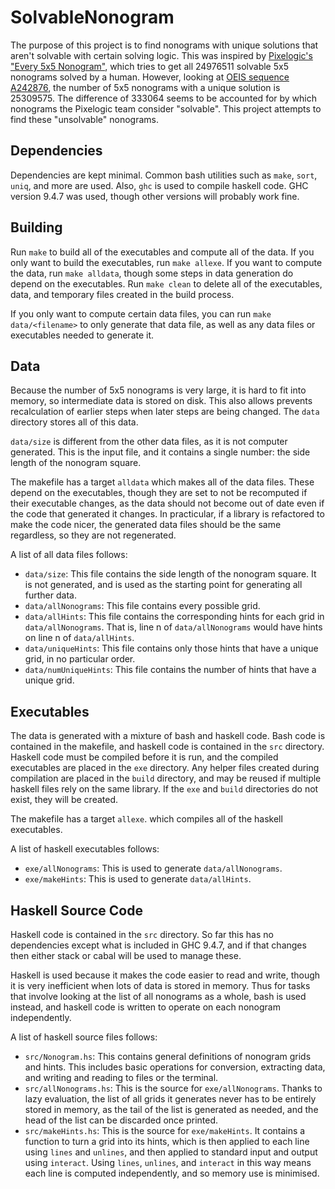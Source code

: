 # SolvableNonogram

The purpose of this project is to find nonograms with unique solutions that aren't solvable with certain solving logic. This was inspired by [Pixelogic's "Every 5x5 Nonogram"](https://pixelogic.app/every-5x5-nonogram), which tries to get all 24976511 solvable 5x5 nonograms solved by a human. However, looking at [OEIS sequence A242876](https://oeis.org/A242876), the number of 5x5 nonograms with a unique solution is 25309575. The difference of 333064 seems to be accounted for by which nonograms the Pixelogic team consider "solvable". This project attempts to find these "unsolvable" nonograms.

## Dependencies

Dependencies are kept minimal. Common bash utilities such as `make`, `sort`, `uniq`, and more are used. Also, `ghc` is used to compile haskell code. GHC version 9.4.7 was used, though other versions will probably work fine.

## Building

Run `make` to build all of the executables and compute all of the data. If you only want to build the executables, run `make allexe`. If you want to compute the data, run `make alldata`, though some steps in data generation do depend on the executables. Run `make clean` to delete all of the executables, data, and temporary files created in the build process.

If you only want to compute certain data files, you can run `make data/<filename>` to only generate that data file, as well as any data files or executables needed to generate it.

## Data

Because the number of 5x5 nonograms is very large, it is hard to fit into memory, so intermediate data is stored on disk. This also allows prevents recalculation of earlier steps when later steps are being changed. The `data` directory stores all of this data.

`data/size` is different from the other data files, as it is not computer generated. This is the input file, and it contains a single number: the side length of the nonogram square.

The makefile has a target `alldata` which makes all of the data files. These depend on the executables, though they are set to not be recomputed if their executable changes, as the data should not become out of date even if the code that generated it changes. In practicular, if a library is refactored to make the code nicer, the generated data files should be the same regardless, so they are not regenerated.

A list of all data files follows:
* `data/size`: This file contains the side length of the nonogram square. It is not generated, and is used as the starting point for generating all further data.
* `data/allNonograms`: This file contains every possible grid.
* `data/allHints`: This file contains the corresponding hints for each grid in `data/allNonograms`. That is, line n of `data/allNonograms` would have hints on line n of `data/allHints`.
* `data/uniqueHints`: This file contains only those hints that have a unique grid, in no particular order.
* `data/numUniqueHints`: This file contains the number of hints that have a unique grid.

## Executables

The data is generated with a mixture of bash and haskell code. Bash code is contained in the makefile, and haskell code is contained in the `src` directory. Haskell code must be compiled before it is run, and the compiled executables are placed in the `exe` directory. Any helper files created during compilation are placed in the `build` directory, and may be reused if multiple haskell files rely on the same library. If the `exe` and `build` directories do not exist, they will be created.

The makefile has a target `allexe`. which compiles all of the haskell executables.

A list of haskell executables follows:
* `exe/allNonograms`: This is used to generate `data/allNonograms`.
* `exe/makeHints`: This is used to generate `data/allHints`.

## Haskell Source Code

Haskell code is contained in the `src` directory. So far this has no dependencies except what is included in GHC 9.4.7, and if that changes then either stack or cabal will be used to manage these.

Haskell is used because it makes the code easier to read and write, though it is very inefficient when lots of data is stored in memory. Thus for tasks that involve looking at the list of all nonograms as a whole, bash is used instead, and haskell code is written to operate on each nonogram independently.

A list of haskell source files follows:
* `src/Nonogram.hs`: This contains general definitions of nonogram grids and hints. This includes basic operations for conversion, extracting data, and writing and reading to files or the terminal.
* `src/allNonograms.hs`: This is the source for `exe/allNonograms`. Thanks to lazy evaluation, the list of all grids it generates never has to be entirely stored in memory, as the tail of the list is generated as needed, and the head of the list can be discarded once printed.
* `src/makeHints.hs`: This is the source for `exe/makeHints`. It contains a function to turn a grid into its hints, which is then applied to each line using `lines` and `unlines`, and then applied to standard input and output using `interact`. Using `lines`, `unlines`, and `interact` in this way means each line is computed independently, and so memory use is minimised.